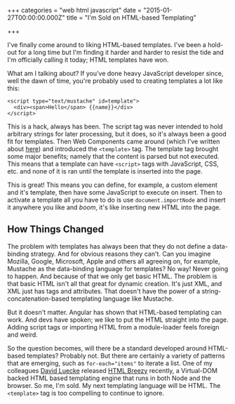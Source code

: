 +++
categories = "web html javascript"
date = "2015-01-27T00:00:00.000Z"
title = "I'm Sold on HTML-based Templating"

+++



I've finally come around to liking HTML-based templates. I've been a hold-out for a long time but I'm finding it harder and harder to resist the tide and I'm officially calling it today; HTML templates have won.

What am I talking about? If you've done heavy JavaScript developer since, well the dawn of time, you're probably used to creating templates a lot like this:

    <script type="text/mustache" id=template">
      <div><span>Hello</span> {{name}}</div>
    </script>

This is a hack, always has been. The script tag was never intended to hold arbitrary strings for later processing, but it does, so it's always been a good fit for templates. Then Web Components came around (which I've written about [here](http://dailyjs.com/2014/03/10/components-controls/)) and introduced the `<template>` tag. The template tag brought some major benefits; namely that the content is parsed but not executed. This means that a template can have `<script>` tags with JavaScript, CSS, etc. and none of it is ran until the template is inserted into the page.

This is great! This means you can define, for example, a custom element and it's template, then have some JavaScript to execute on insert. Then to activate a template all you have to do is use `document.importNode` and insert it anywhere you like and *boom*, it's like inserting new HTML into the page.

## How Things Changed

The problem with templates has always been that they do not define a data-binding strategy. And for obvious reasons they can't. Can you imagine Mozilla, Google, Microsoft, Apple and others all agreeing on, for example, Mustache as the data-binding language for templates? No way! Never going to happen. And because of that we only get basic HTML. The problem is that basic HTML isn't all that great for dynamic creation. It's just XML, and XML just has tags and attributes. That doesn't have the power of a string-concatenation-based templating language like Mustache.

But it doesn't matter. Angular has shown that HTML-based templating can work. And devs have spoken; we like to put the HTML straight into the page. Adding script tags or importing HTML from a module-loader feels foreign and weird.

So the question becomes, will there be a standard developed around HTML-based templates? Probably not. But there are certainly a variety of patterns that are emerging, such as `for-each="items"` to iterate a list. One of my colleagues [David Luecke](https://twitter.com/daffl) released [HTML Breezy](http://daffl.github.io/breezy/) recently, a Virtual-DOM backed HTML based templating engine that runs in both Node and the browser. So me, I'm sold. My next templating language will be HTML. The `<template>` tag is too compelling to continue to ignore.
